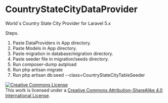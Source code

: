# CountryStateCityDataProvider
World`s Country State City Provider for Laravel 5.x

Steps.

1) Paste DataProviders in App directory.
2) Paste Models in App directory.
3) Paste migration in database/migration directory.
4) Paste seeder file in migration/seeds directory.
5) Run composer-dump autpload
6) Run php artisan migrate
7) Run php artisan db:seed --class=CountryStateCityTableSeeder 

<a rel="license" href="http://creativecommons.org/licenses/by-sa/4.0/"><img alt="Creative Commons License" style="border-width:0" src="https://i.creativecommons.org/l/by-sa/4.0/88x31.png" /></a><br />This work is licensed under a <a rel="license" href="http://creativecommons.org/licenses/by-sa/4.0/">Creative Commons Attribution-ShareAlike 4.0 International License</a>.
